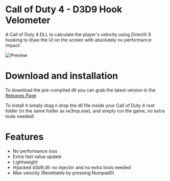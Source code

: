 # Call of Duty 4 - D3D9 Hook Velometer

A Call of Duty 4 DLL to calculate the player's velocity using DirectX 9 hooking to draw the UI on the screen with absolutely no performance impact.

![Preview](https://i.imgur.com/ZhEoDhZ.jpg)

# Download and installation
To download the pre-compiled dll you can grab the latest version in the [Releases Page](https://github.com/Rex109/D3D9-Hook-CoD4-Velometer/releases)

To install it simply drag n drop the dll file inside your Call of Duty 4 root folder (in the same folder as iw3mp.exe), and simply run the game, no extra tools needed!


# Features
- No performance loss
- Extra fast value update
- Lightweight
- Hijacked d3d9.dll: no injector and no extra tools needed
- Max velocity (Resettable by pressing Numpad0)
